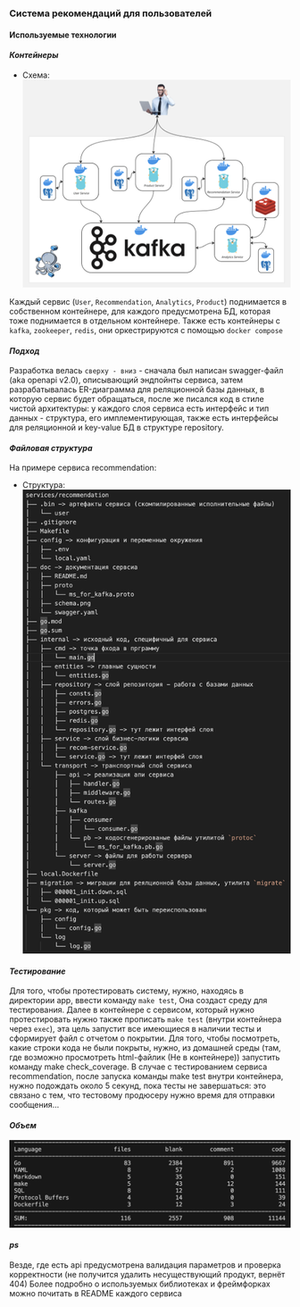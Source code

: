 ### Система рекомендаций для пользователей

#### Используемые технологии

#### *Контейнеры*
* Схема: ![Схема](schema.png)

Каждый сервис (`User`, `Recommendation`, `Analytics`, `Product`) поднимается в собственном контейнере, для каждого предусмотрена БД, которая тоже поднимается в отдельном контейнере.
Также есть контейнеры с `kafka`, `zookeeper`, `redis`, они оркестрируются с помощью `docker compose`

#### *Подход*
Разработка велась `сверху - вниз` - сначала был написан swagger-файл (aka openapi v2.0), описывающий эндпойнты сервиса, затем разрабатывалась ER-диаграмма для реляционной базы данных, в которую сервис будет обращаться, после же писался код в стиле чистой архитектуры: у каждого слоя сервиса есть интерфейс и тип данных - структура, его имплементирующая, также есть интерфейсы для реляционной и key-value БД в структуре repository.

#### *Файловая структура*
На примере сервиса recommendation:
* Структура: ![Структура](struct.png)

#### *Тестирование*
Для того, чтобы протестировать систему, нужно, находясь в директории app, ввести команду `make test`, Она создаст среду для тестирования.
Далее в контейнере с сервисом, который нужно протестировать нужно также прописать `make test` (внутри контейнера через `exec`), эта цель запустит все имеющиеся в наличии тесты и сформирует файл с отчетом о покрытии.
Для того, чтобы посмотреть, какие строки кода не были покрыты, нужно, из домашней среды (там, где возможно просмотреть html-файлик (Не в контейнере)) запустить команду make check_coverage.
В случае с тестированием сервиса recommendation, после запуска команды make test внутри контейнера, нужно подождать около 5 секунд, пока тесты не завершаться: это связано с тем, что тестовому продюсеру нужно время для отправки сообщения...

#### *Объем*
![кол-во строк](stroki.png)

#### *ps*
Везде, где есть api предусмотрена валидация параметров и проверка корректности (не получится удалить несуществующий продукт, вернёт 404)
Более подробно о используемых библиотеках и фреймфорках можно почитать в README каждого сервиса